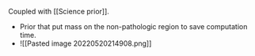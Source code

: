 Coupled with [[Science prior]].

- Prior that put mass on the non-pathologic region to save computation time.  
- ![[Pasted image 20220520214908.png]]

